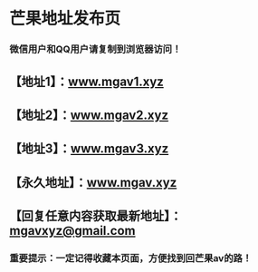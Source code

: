# 芒果地址发布页
### 微信用户和QQ用户请复制到浏览器访问！
## 【地址1】：www.mgav1.xyz
## 【地址2】：www.mgav2.xyz
## 【地址3】：www.mgav3.xyz
## 【永久地址】：www.mgav.xyz
## 【回复任意内容获取最新地址】：mgavxyz@gmail.com
### 重要提示：一定记得收藏本页面，方便找到回芒果av的路！
#
